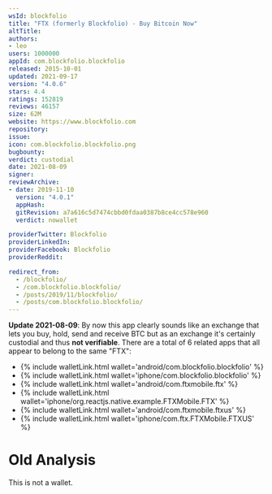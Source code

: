 ```yaml
---
wsId: blockfolio
title: "FTX (formerly Blockfolio) - Buy Bitcoin Now"
altTitle: 
authors:
- leo
users: 1000000
appId: com.blockfolio.blockfolio
released: 2015-10-01
updated: 2021-09-17
version: "4.0.6"
stars: 4.4
ratings: 152819
reviews: 46157
size: 62M
website: https://www.blockfolio.com
repository: 
issue: 
icon: com.blockfolio.blockfolio.png
bugbounty: 
verdict: custodial
date: 2021-08-09
signer: 
reviewArchive:
- date: 2019-11-10
  version: "4.0.1"
  appHash: 
  gitRevision: a7a616c5d7474cbbd0fdaa0387b8ce4cc578e960
  verdict: nowallet

providerTwitter: Blockfolio
providerLinkedIn: 
providerFacebook: Blockfolio
providerReddit: 

redirect_from:
  - /blockfolio/
  - /com.blockfolio.blockfolio/
  - /posts/2019/11/blockfolio/
  - /posts/com.blockfolio.blockfolio/
---
```



**Update 2021-08-09**: By now this app clearly sounds like an exchange that lets
you buy, hold, send and receive BTC but as an exchange it's certainly custodial
and thus **not verifiable**. There are a total of 6 related apps that all appear to belong to the same "FTX":

* {% include walletLink.html wallet='android/com.blockfolio.blockfolio' %}
* {% include walletLink.html wallet='iphone/com.blockfolio.blockfolio' %}
* {% include walletLink.html wallet='android/com.ftxmobile.ftx' %}
* {% include walletLink.html wallet='iphone/org.reactjs.native.example.FTXMobile.FTX' %}
* {% include walletLink.html wallet='android/com.ftxmobile.ftxus' %}
* {% include walletLink.html wallet='iphone/com.ftx.FTXMobile.FTXUS' %}

# Old Analysis

This is not a wallet.
